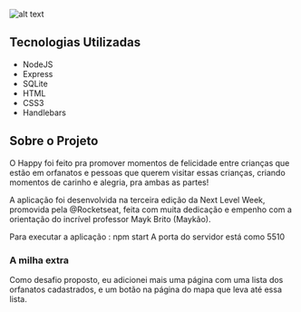 ![alt text](https://github.com/guilhermecapitao/nlw3-discovery-happy/blob/master/.github/logo.svg "Happy")

## Tecnologias Utilizadas

* NodeJS
* Express
* SQLite
* HTML
* CSS3
* Handlebars

## Sobre o Projeto


O Happy foi feito pra promover momentos de felicidade entre crianças que estão em orfanatos e pessoas que querem visitar
essas crianças, criando momentos de carinho e alegria, pra ambas as partes!


A aplicação foi desenvolvida na terceira edição da Next Level Week, promovida pela @Rocketseat, feita com muita dedicação e empenho 
com a orientação do incrível professor Mayk Brito (Maykão).




Para executar a aplicação : npm start
A porta do servidor está como 5510

### A milha extra

Como desafio proposto, eu adicionei mais uma página com uma lista dos orfanatos cadastrados, e um botão na página do mapa que leva até essa lista.
